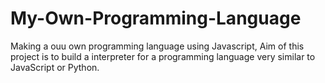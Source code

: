 # My-Own-Programming-Language

Making a ouu own programming language using Javascript,
Aim of this project is to build a interpreter for a programming language very similar to JavaScript or Python.

